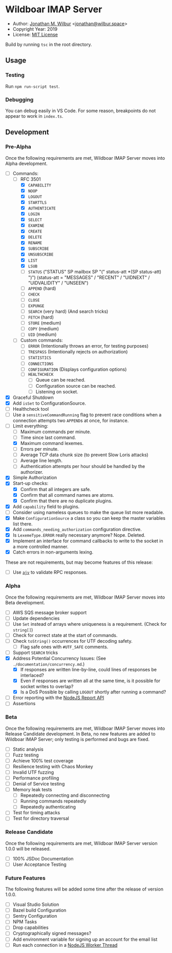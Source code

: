 # Wildboar IMAP Server

* Author: [Jonathan M. Wilbur](https://jonathan.wilbur.space) <[jonathan@wilbur.space](mailto:jonathan@wilbur.space)>
* Copyright Year: 2019
* License: [MIT License](https://mit-license.org/)

Build by running `tsc` in the root directory.

## Usage

### Testing

Run `npm run-script test`.

### Debugging

You can debug easily in VS Code. For some reason, breakpoints do not appear to
work in `index.ts`. 

## Development

### Pre-Alpha

Once the following requirements are met, Wildboar IMAP Server moves into Alpha
development.

- [ ] Commands:
  - [ ] RFC 3501
    - [x] `CAPABILITY`
    - [x] `NOOP`
    - [x] `LOGOUT`
    - [x] `STARTTLS`
    - [x] `AUTHENTICATE`
    - [x] `LOGIN`
    - [x] `SELECT`
    - [x] `EXAMINE`
    - [x] `CREATE`
    - [x] `DELETE`
    - [x] `RENAME`
    - [x] `SUBSCRIBE`
    - [x] `UNSUBSCRIBE`
    - [x] `LIST`
    - [x] `LSUB`
    - [ ] `STATUS` ("STATUS" SP mailbox SP "(" status-att *(SP status-att) ")") (status-att = "MESSAGES" / "RECENT" / "UIDNEXT" / "UIDVALIDITY" / "UNSEEN")
    - [ ] `APPEND` (hard)
    - [ ] `CHECK`
    - [ ] `CLOSE`
    - [ ] `EXPUNGE`
    - [ ] `SEARCH` (very hard) (And search tricks)
    - [ ] `FETCH` (hard)
    - [ ] `STORE` (medium)
    - [ ] `COPY` (medium)
    - [ ] `UID` (medium)
  - [ ] Custom commands:
    - [ ] `ERROR` (Intentionally throws an error, for testing purposes)
    - [ ] `TRESPASS` (Intentionally rejects on authorization)
    - [ ] `STATISTICS`
    - [ ] `CONNECTIONS`
    - [ ] `CONFIGURATION` (Displays configuration options)
    - [ ] `HEALTHCHECK`
      - [ ] Queue can be reached.
      - [ ] Configuration source can be reached.
      - [ ] Listening on socket.
- [x] Graceful Shutdown
- [x] Add `isSet` to ConfigurationSource.
- [ ] Healthcheck tool
- [ ] Use a `sensitiveCommandRunning` flag to prevent race conditions when a
      connection attempts two `APPEND`s at once, for instance.
- [ ] Limit everything:
  - [ ] Maximum commands per minute.
  - [ ] Time since last command.
  - [x] Maximum command lexemes.
  - [ ] Errors per minute.
  - [ ] Average TCP data chunk size (to prevent Slow Loris attacks)
  - [ ] Average line length.
  - [ ] Authentication attempts per hour should be handled by the authorizer.
- [x] Simple Authorization
- [x] Start-up checks:
  - [x] Confirm that all integers are safe.
  - [x] Confirm that all command names are atoms.
  - [x] Confirm that there are no duplicate plugins.
- [x] Add `capability` field to plugins.
- [ ] Consider using nameless queues to make the queue list more readable.
- [x] Make `ConfigurationSource` a class so you can keep the master variables list there.
- [x] Add `commands_needing_authorization` configuration directive.
- [x] Is `LexemeType.ERROR` really necessary anymore? Nope. Deleted.
- [x] Implement an interface for command callbacks to write to the socket in a more controlled manner.
- [x] Catch errors in non-arguments lexing.

These are not requirements, but may become features of this release:

- [ ] Use [`ajv`](https://www.npmjs.com/package/ajv) to validate RPC responses.

### Alpha

Once the following requirements are met, Wildboar IMAP Server moves into Beta
development.

- [ ] AWS SQS message broker support
- [ ] Update dependencies
- [ ] Use `Set` instead of arrays where uniqueness is a requirement. (Check for `string[]`)
- [ ] Check for correct state at the start of commands.
- [ ] Check `toString()` occurrences for UTF decoding safety.
  - [ ] Flag safe ones with `#UTF_SAFE` comments.
- [ ] Support `SEARCH` tricks
- [x] Address Potential Concurrency Issues: (See `./documentation/concurrency.md`.)
  - [x] If responses are written line-by-line, could lines of responses be interlaced?
  - [x] Even if responses are written all at the same time, is it possible for socket writes to overlap?
  - [x] Is a DoS Possible by calling `LOGOUT` shortly after running a command?
- [ ] Error reporting with the [NodeJS Report API](https://nodejs.org/dist/latest-v11.x/docs/api/report.html)
- [ ] Assertions

### Beta

Once the following requirements are met, Wildboar IMAP Server moves into
Release Candidate development. In Beta, no new features are added to Wildboar
IMAP Server; only testing is performed and bugs are fixed.

- [ ] Static analysis
- [ ] Fuzz testing
- [ ] Achieve 100% test coverage
- [ ] Resilience testing with Chaos Monkey
- [ ] Invalid UTF fuzzing
- [ ] Performance profiling
- [ ] Denial of Service testing
- [ ] Memory leak tests
  - [ ] Repeatedly connecting and disconnecting
  - [ ] Running commands repeatedly
  - [ ] Repeatedly authenticating
- [ ] Test for timing attacks
- [ ] Test for directory traversal

### Release Candidate

Once the following requirements are met, Wildboar IMAP Server version 1.0.0
will be released.

- [ ] 100% JSDoc Documentation
- [ ] User Acceptance Testing

### Future Features

The following features will be added some time after the release of version
1.0.0.

- [ ] Visual Studio Solution
- [ ] Bazel build Configuration
- [ ] Sentry Configuration
- [ ] NPM Tasks
- [ ] Drop capabilities
- [ ] Cryptographically signed messages?
- [ ] Add environment variable for signing up an account for the email list
- [ ] Run each connection in a [NodeJS Worker Thread](https://nodejs.org/dist/latest-v11.x/docs/api/worker_threads.html)